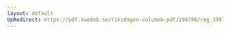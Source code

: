 ```yaml
---
layout: default
UpRedirect: https://pdf.swedeb.se/riksdagen-volumeG-pdf/199798/reg_199798/reg_199798_0138.pdf
---
```

